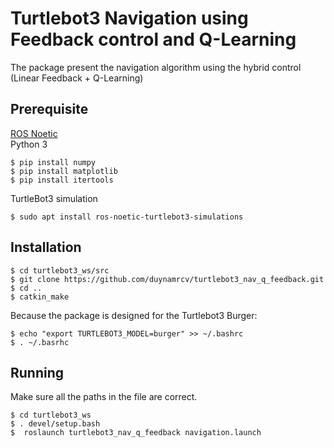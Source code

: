 # Turtlebot3 Navigation using Feedback control and Q-Learning
The package present the navigation algorithm using the hybrid control (Linear Feedback + Q-Learning)

## Prerequisite
[ROS Noetic](http://wiki.ros.org/noetic/Installation)<br>
Python 3
```
$ pip install numpy
$ pip install matplotlib
$ pip install itertools
```
TurtleBot3 simulation
```
$ sudo apt install ros-noetic-turtlebot3-simulations
```

## Installation
```
$ cd turtlebot3_ws/src
$ git clone https://github.com/duynamrcv/turtlebot3_nav_q_feedback.git
$ cd ..
$ catkin_make
```
Because the package is designed for the Turtlebot3 Burger:
```
$ echo "export TURTLEBOT3_MODEL=burger" >> ~/.bashrc
$ . ~/.basrhc
```

## Running
Make sure all the paths in the file are correct.
```
$ cd turtlebot3_ws
$ . devel/setup.bash
$  roslaunch turtlebot3_nav_q_feedback navigation.launch
```